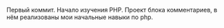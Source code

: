 Первый коммит. Начало изучения PHP. Проект блока комментариев, в нём реализованы мои начальные навыки по php.  